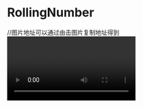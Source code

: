 # RollingNumber
//图片地址可以通过由击图片复制地址得到
![image](https://github.com/qluojieq/RollingNumber/blob/master/app/src/main/assets/demoshow.mp4?raw=true)
